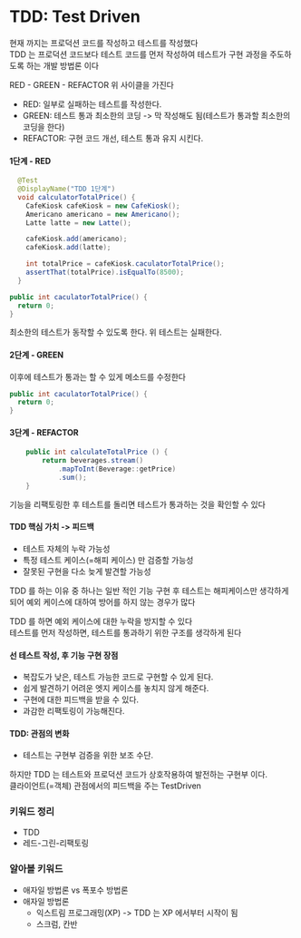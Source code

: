 # TDD: Test Driven 
현재 까지는 프로덕션 코드를 작성하고 테스트를 작성했다 <br>
TDD 는 프로덕션 코드보다 테스트 코드를 먼저 작성하여 테스트가 구현 과정을 주도하도록 하는 개발 방법론 이다 <br>

RED - GREEN - REFACTOR 위 사이클을 가진다 
- RED: 일부로 실패하는 테스트를 작성한다.
- GREEN: 테스트 통과 최소한의 코딩 -> 막 작성해도 됨(테스트가 통과할 최소한의 코딩을 한다)
- REFACTOR: 구현 코드 개선, 테스트 통과 유지 시킨다.


#### 1단계 - RED
```java
  @Test
  @DisplayName("TDD 1단계")
  void calculatorTotalPrice() {
    CafeKiosk cafeKiosk = new CafeKiosk();
    Americano americano = new Americano();
    Latte latte = new Latte();

    cafeKiosk.add(americano);
    cafeKiosk.add(latte);

    int totalPrice = cafeKiosk.caculatorTotalPrice();
    assertThat(totalPrice).isEqualTo(8500);
  }

public int caculatorTotalPrice() {
  return 0;
}
```

최소한의 테스트가 동작할 수 있도록 한다. 위 테스트는 실패한다. <br>

#### 2단계 - GREEN
이후에 테스트가 통과는 할 수 있게 메소드를 수정한다
```java
public int caculatorTotalPrice() {
  return 0;
}
```

#### 3단계 - REFACTOR
```java
	public int calculateTotalPrice () {
		return beverages.stream()
			.mapToInt(Beverage::getPrice)
			.sum();
	}
```

기능을 리팩토링한 후 테스트를 돌리면 테스트가 통과하는 것을 확인할 수 있다

#### TDD 핵심 가치 -> 피드백
- 테스트 자체의 누락 가능성
- 특정 테스트 케이스(=해피 케이스) 만 검증할 가능성
- 잘못된 구현을 다소 늦게 발견할 가능성

TDD 를 하는 이유 중 하나는 일반 적인 기능 구현 후 테스트는 해피케이스만 생각하게 되어 예외 케이스에 대하여 방어를 하지 않는 경우가 많다 <br>

TDD 를 하면 예외 케이스에 대한 누락을 방지할 수 있다 <br>
테스트를 먼저 작성하면, 테스트를 통과하기 위한 구조를 생각하게 된다 <br>

#### 선 테스트 작성, 후 기능 구현 장점
- 복잡도가 낮은, 테스트 가능한 코드로 구현할 수 있게 된다.
- 쉽게 발견하기 어려운 엣지 케이스를 놓치지 않게 해준다.
- 구현에 대한 피드백을 받을 수 있다.
- 과감한 리팩토링이 가능해진다.

#### TDD: 관점의 변화
- 테스트는 구현부 검증을 위한 보조 수단.

하지만 TDD 는 테스트와 프로덕션 코드가 상호작용하여 발전하는 구현부 이다.<br>
클라이언트(=객체) 관점에서의 피드백을 주는 TestDriven


### 키워드 정리
- TDD
- 레드-그린-리팩토링

### 알아볼 키워드
- 애자일 방법론 vs 폭포수 방법론
- 애자일 방법론
  - 익스트림 프로그래밍(XP) -> TDD 는 XP 에서부터 시작이 됨
  - 스크럼, 칸반